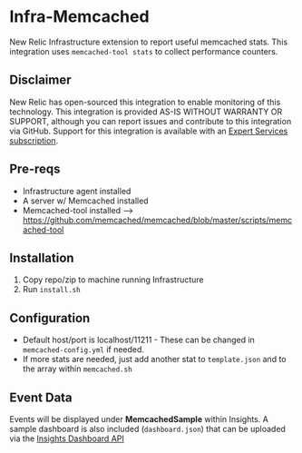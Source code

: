 # Infra-Memcached
New Relic Infrastructure extension to report useful memcached stats. This integration uses `memcached-tool stats` to collect performance counters.

## Disclaimer
New Relic has open-sourced this integration to enable monitoring of this technology. This integration is provided AS-IS WITHOUT WARRANTY OR SUPPORT, although you can report issues and contribute to this integration via GitHub. Support for this integration is available with an [Expert Services subscription](newrelic.com/expertservices).

## Pre-reqs
* Infrastructure agent installed
* A server w/ Memcached installed
* Memcached-tool installed --> https://github.com/memcached/memcached/blob/master/scripts/memcached-tool

## Installation
1. Copy repo/zip to machine running Infrastructure
2. Run `install.sh`

## Configuration
* Default host/port is localhost/11211 - These can be changed in `memcached-config.yml` if needed.
* If more stats are needed, just add another stat to `template.json` and to the array within `memcached.sh`

## Event Data
Events will be displayed under **MemcachedSample** within Insights. A sample dashboard is also included (`dashboard.json`) that can be uploaded via the [Insights Dashboard API](https://docs.newrelic.com/docs/insights/insights-api/manage-dashboards/insights-dashboard-api)
